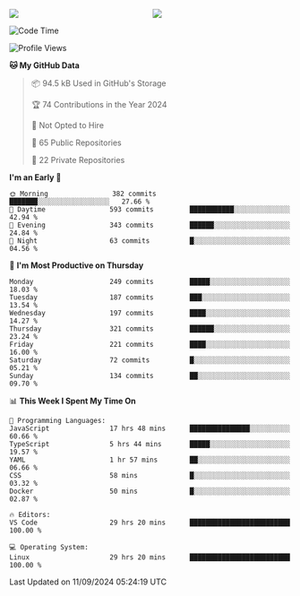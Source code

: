 <p style="display:flex;align-items:center;column-gap:0.5rem;" align="center">
  <img style="flex-grow:1;align-self:stretch;object-fit:cover;"  src ="https://github-readme-stats.vercel.app/api?username=gnoluv9x&show_icons=true&count_private=true&theme=chartreuse-dark&hide_border=true">
  <img style="flex-grow:1;align-self:stretch;object-fit:cover;"src ="https://github-readme-stats.vercel.app/api/top-langs/?username=gnoluv9x&layout=compact&hide_border=true&theme=chartreuse-dark&&langs_count=6&hide=jupyter%20notebook,tex,css,php&exclude_repo=Pacman-AI">
</p>

<!--START_SECTION:waka-->
![Code Time](http://img.shields.io/badge/Code%20Time-803%20hrs%2028%20mins-blue)

![Profile Views](http://img.shields.io/badge/Profile%20Views-0-blue)

**🐱 My GitHub Data** 

> 📦 94.5 kB Used in GitHub's Storage 
 > 
> 🏆 74 Contributions in the Year 2024
 > 
> 🚫 Not Opted to Hire
 > 
> 📜 65 Public Repositories 
 > 
> 🔑 22 Private Repositories 
 > 
**I'm an Early 🐤** 

```text
🌞 Morning                382 commits         ███████░░░░░░░░░░░░░░░░░░   27.66 % 
🌆 Daytime                593 commits         ███████████░░░░░░░░░░░░░░   42.94 % 
🌃 Evening                343 commits         ██████░░░░░░░░░░░░░░░░░░░   24.84 % 
🌙 Night                  63 commits          █░░░░░░░░░░░░░░░░░░░░░░░░   04.56 % 
```
📅 **I'm Most Productive on Thursday** 

```text
Monday                   249 commits         █████░░░░░░░░░░░░░░░░░░░░   18.03 % 
Tuesday                  187 commits         ███░░░░░░░░░░░░░░░░░░░░░░   13.54 % 
Wednesday                197 commits         ████░░░░░░░░░░░░░░░░░░░░░   14.27 % 
Thursday                 321 commits         ██████░░░░░░░░░░░░░░░░░░░   23.24 % 
Friday                   221 commits         ████░░░░░░░░░░░░░░░░░░░░░   16.00 % 
Saturday                 72 commits          █░░░░░░░░░░░░░░░░░░░░░░░░   05.21 % 
Sunday                   134 commits         ██░░░░░░░░░░░░░░░░░░░░░░░   09.70 % 
```


📊 **This Week I Spent My Time On** 

```text
💬 Programming Languages: 
JavaScript               17 hrs 48 mins      ███████████████░░░░░░░░░░   60.66 % 
TypeScript               5 hrs 44 mins       █████░░░░░░░░░░░░░░░░░░░░   19.57 % 
YAML                     1 hr 57 mins        ██░░░░░░░░░░░░░░░░░░░░░░░   06.66 % 
CSS                      58 mins             █░░░░░░░░░░░░░░░░░░░░░░░░   03.32 % 
Docker                   50 mins             █░░░░░░░░░░░░░░░░░░░░░░░░   02.87 % 

🔥 Editors: 
VS Code                  29 hrs 20 mins      █████████████████████████   100.00 % 

💻 Operating System: 
Linux                    29 hrs 20 mins      █████████████████████████   100.00 % 
```


 Last Updated on 11/09/2024 05:24:19 UTC
<!--END_SECTION:waka-->

